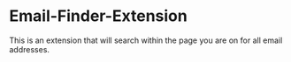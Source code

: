 # Email-Finder-Extension
This is an extension that will search within the page you are on for all email addresses.
